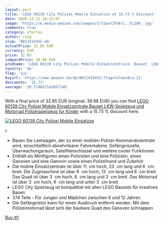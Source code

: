 ```yaml
---
layout: post
title: 'LEGO 60139 City Polizei Mobile Einsatzze at 15.73 % discount'
date: 2020-12-21 16:21:07
image: 'https://m.media-amazon.com/images/I/51wxtZFdkrL._SL200_.jpg'
comments: true
category: ofertas
author: ring
slug: 'B01J41G4SC-de'
actualPrice: 32.85 EUR
currency: EUR
price: 32.85
comparePrice: 38.98 EUR
prodname: 'LEGO 60139 City Polizei Mobile Einsatzzentrale  Bauset  LKW-Spielzeug und Motorrad  Polizeispielzeug für Kinder'
country: 'de'
flag: '🇩🇪'
buyurl: 'https://www.amazon.de/dp/B01J41G4SC/?tag=tolees0ca-21'
descuento: '15.73'
average: '28.719857142857148'
---
```


With a final price of 32.85 EUR (original: 38.98 EUR) you can find [LEGO 60139 City Polizei Mobile Einsatzzentrale  Bauset  LKW-Spielzeug und Motorrad  Polizeispielzeug für Kinder](https://www.amazon.de/dp/B01J41G4SC/?tag=tolees0ca-21) with a  15.73 % discount here:

[![LEGO 60139 City Polizei Mobile Einsatzze](https://m.media-amazon.com/images/I/51wxtZFdkrL._SL200_.jpg)](https://www.amazon.de/dp/B01J41G4SC/?tag=tolees0ca-21)

ℹ️:

- Bauen Sie Lastwagen, der zu einer mobilen Polizei-Kommandozentrale wird, einschließlich abnehmbarer Fahrerkabine, Gefängniszelle, Überwachungsraum, Satellitenschüssel und weitere cooler Funktionen
- Enthält als Minifiguren einen Polizisten und eine Polizistin, einen Ganoven und eine Ganovin sowie einen Polizeihund und Zubehör
- Die mobile Einsatzzentrale ist über 11  cm hoch, 23  cm lang und 6  cm breit. Die Zugmaschine ist über 8  cm hoch, 13  cm lang und 6  cm breit. Das Quad ist über 3  cm hoch, 6  cm lang und 3  cm breit. Das Motorrad ist über 3  cm hoch, 6  cm lang und unter 3  cm breit
- LEGO City Spielzeug ist kompatibel mit allen LEGO Bausets für kreatives Bauen
- 374 Teile - Für Jungen und Mädchen zwischen 6 und 12 Jahren
- Die Gefängnistür kann für einen Ausbruch entfernt werden. Mit dem Polizeimotorrad lässt sich der baubare Quad des Ganoven schnappen

[Buy it!!](https://www.amazon.de/dp/B01J41G4SC/?tag=tolees0ca-21)

